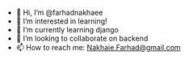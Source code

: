 - 👋 Hi, I’m @farhadnakhaee
- 👀 I’m interested in learning!
- 🌱 I’m currently learning django
- 💞️ I’m looking to collaborate on backend 
- 📫 How to reach me: Nakhaie.Farhad@gmail.com

<!---
farhadnakhaee/farhadnakhaee is a ✨ special ✨ repository because its `README.md` (this file) appears on your GitHub profile.
You can click the Preview link to take a look at your changes.
--->
